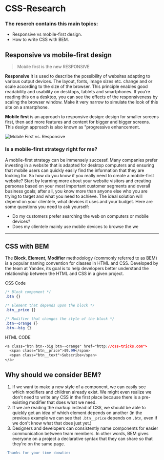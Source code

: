 # CSS-Research
### The reserch contains this main topics: 
* Responsive vs mobile-first design.
* How to write CSS with BEM.

## Responsive vs mobile-first design
> Mobile first is the new RESPONSIVE

**Responsive** It is used to describe the possibility of websites adapting to various output devices. The layout, fonts, image sizes etc. change and or scale according to the size of the browser. This principle enables good readability and usability on desktops, tablets and smartphones. If you’re reading this on a desktop, you can see the effects of the responsiveness by scaling the browser window. Make it very narrow to simulate the look of this site on a smartphone.

**Mobile first** is an approach to responsive design: design for smaller screens first, then add more features and content for bigger and bigger screens. This design approach is also known as "progressive enhancement.

![Mobile First vs. Responsive](http://metamonks.com/wp-content/uploads/responsive-vs-mobile-first-webdesign-022-1024x689.png "Mobile First vs. Responsive")

### Is a mobile-first strategy right for me?
A mobile-first strategy can be immensely successf.
Many companies prefer investing in a website that is adapted for desktop computers and ensuring that mobile users can quickly easily find the information that they are looking for.
So how do you know if you really need to create a mobile-first website? Start by learning more about your website visitors and creating personas based on your most important customer segments and overall business goals; after all, you know more than anyone else who you are trying to target and what you need to achieve. The ideal solution will depend on your clientele, what devices it uses and your budget.
Here are some questions you need to ask yourself:
* Do my customers prefer searching the web on computers or mobile devices?
* Does my clientele mainly use mobile devices to browse the we
___
## CSS with BEM
The **Block**, **Element**, **Modifier** methodology (commonly referred to as BEM) is a popular naming convention for classes in HTML and CSS. Developed by the team at Yandex, its goal is to help developers better understand the relationship between the HTML and CSS in a given project.

CSS Code

```CSS
/* Block component */
.btn {}

/* Element that depends upon the block */ 
.btn__price {}

/* Modifier that changes the style of the block */
.btn--orange {} 
.btn--big {}
```

HTML CODE
```CSS
<a class="btn btn--big btn--orange" href="http://css-tricks.com">
  <span class="btn__price">$9.99</span>
  <span class="btn__text">Subscribe</span>
</a>
```
## Why should we consider BEM?

1. If we want to make a new style of a component, we can easily see which modifiers and children already exist. We might even realize we don't need to write any CSS in the first place because there is a pre-existing modifier that does what we need.
2. If we are reading the markup instead of CSS, we should be able to quickly get an idea of which element depends on another (in the previous example we can see that ```.btn__price``` depends on ```.btn```, even if we don't know what that does just yet.)
3. Designers and developers can consistently name components for easier communication between team members. In other words, BEM gives everyone on a project a declarative syntax that they can share so that they're on the same page.
```diff
-Thanks for your time :bowtie: 
```

